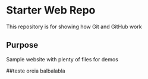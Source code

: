 # Starter Web Repo

This repository is for showing how Git and GitHub work

## Purpose

Sample website with plenty of files for demos

##teste oreia
balbalabla
